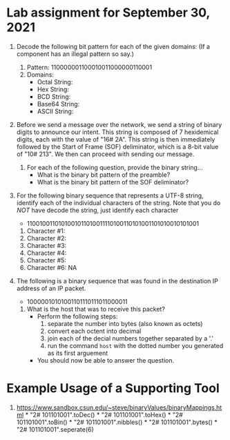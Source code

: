 # Lab assignment for September 30, 2021


1. Decode the following bit pattern for each of the given domains:
   (If a component has an illegal pattern so say.)
   1. Pattern: 110000001100010011000000110001
   1. Domains:
      - Octal String: 
      - Hex String: 
      - BCD String: 
      - Base64 String: 
      - ASCII String: 


1. Before we send a message over the network, we send a string of binary digits to announce our intent.  This string is composed of 7 hexidemical digits, each with the value of "16# 2A".  This string is then immediately followed by the Start of Frame (SOF) deliminator, which is a 8-bit value of "10# 213".  We then can proceed with sending our message.

   1. For each of the following question, provide the binary string...
      - What is the binary bit pattern of the preamble?
      - What is the binary bit pattern of the SOF deliminator?


1. For the following binary sequence that represents a UTF-8 string, identify each of the individual characters of the string.  Note that you do *NOT* have decode the string, just identify each character

   - 1100100110101001011010011110100110101001101010010101001

   1. Character #1:
   1. Character #2:
   1. Character #3:
   1. Character #4:
   1. Character #5:
   1. Character #6: NA


1. The following is a binary sequence that was found in the destination IP address of an IP packet.  
   - 10000010101001101110111011000011

   1. What is the host that was to receive this packet?
      - Perform the following steps:
        1. separate the number into bytes (also known as octets)
        1. convert each octent into decimal
        1. join each of the decial numbers together separated by a '.'
        1. run the command ``host`` with the dotted number you generated as its first arguement
      - You should now be able to answer the question.

# Example Usage of a Supporting Tool
  1.  https://www.sandbox.csun.edu/~steve/binaryValues/binaryMappings.html
     * "2# 101101001".toDec()
     * "2# 101101001".toHex()
     * "2# 101101001".toBin()
     * "2# 101101001".nibbles()
     * "2# 101101001".bytes()
     * "2# 101101001".seperate(6)

